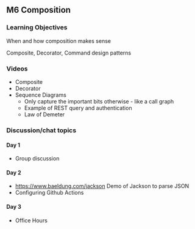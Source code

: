 ## M6 Composition

### Learning Objectives

When and how composition makes sense

Composite, Decorator, Command design patterns



### Videos

- Composite
- Decorator
- Sequence Diagrams
  - Only capture the important bits otherwise - like a call graph
  - Example of REST query and authentication
  - Law of Demeter

### Discussion/chat topics

#### Day 1

- Group discussion

#### Day 2

- https://www.baeldung.com/jackson Demo of Jackson to parse JSON
- Configuring Github Actions

#### Day 3

* Office Hours